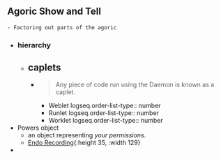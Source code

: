 ## Agoric Show and Tell
	- Factoring out parts of the agoric
- ### hierarchy
	- ## caplets
		- > Any piece of code run using the Daemon is known as a caplet.
			- Weblet
			  logseq.order-list-type:: number
			- Runlet
			  logseq.order-list-type:: number
			- Worklet
			  logseq.order-list-type:: number
- Powers object
	- an object representing *your permissions*.
	- [Endo Recording](https://drive.proton.me/urls/RGV731KT1R#W2NbH9fxRkTA){:height 35, :width 129}
-